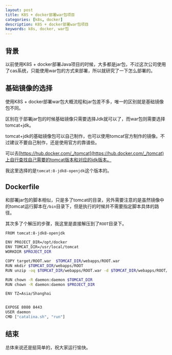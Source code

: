 ```yaml
---
layout: post
title: K8S + docker部署war包项目
categories: [k8s, docker]
description: K8S + docker部署war包项目
keywords: k8s, docker, war包
---
```


## 背景
以前使用K8S + docker部署Java项目的时候，大多都是jar包，不过这次公司使用了cas系统，只能使用war包的方式来部署，所以就研究了一下怎么部署的。

## 基础镜像的选择
使用K8S + docker部署war包大概流程和jar包差不多，唯一的区别就是基础镜像包不同。

区别在于部署jar包的时候基础镜像只需要选择Jdk就可以了，而war包则需要选择tomcat+jdk。

tomcat+jdk的基础镜像包可以自己制作，也可以使用tomcat官方制作的镜像。不过建议不要自己制作，还是使用官方的靠谱些。

可以去[https://hub.docker.com/_/tomcat](https://hub.docker.com/_/tomcat)上自行查找自己需要的tomcat版本和对应的jdk版本。

我这里选择的是`tomcat:8-jdk8-openjdk`这个版本的。

## Dockerfile

和部署jar包的脚本相似，只是多了tomcat的目录，另外需要注意的是虽然镜像中的tomcat运行脚本在`/bin`目录下，但是执行的时候并不需要指定脚本具体的路径。

其次多了个解压的步骤，我这里是直接解压到了`ROOT`目录下。

```bash
FROM tomcat:8-jdk8-openjdk

ENV PROJECT_DIR=/opt/docker
ENV TOMCAT_DIR=/usr/local/tomcat
WORKDIR $PROJECT_DIR

COPY target/ROOT.war  $TOMCAT_DIR/webapps/ROOT.war
RUN mkdir $TOMCAT_DIR/webapps/ROOT
RUN unzip -oq $TOMCAT_DIR/webapps/ROOT.war -d $TOMCAT_DIR/webapps/ROOT/

RUN chown -R daemon:daemon $TOMCAT_DIR
RUN chown -R daemon:daemon $PROJECT_DIR

ENV TZ=Asia/Shanghai


EXPOSE 8080 8443
USER daemon
CMD ["catalina.sh", "run"]
```

## 结束
总体来说还是挺简单的，祝大家运行愉快。
